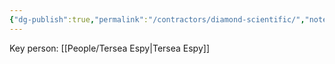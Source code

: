 ```yaml
---
{"dg-publish":true,"permalink":"/contractors/diamond-scientific/","noteIcon":"","created":"2025-05-20T09:18:15.949-05:00"}
---
```


Key person: [[People/Tersea Espy\|Tersea Espy]]